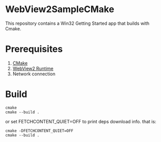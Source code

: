 # WebView2SampleCMake
This repository contains a Win32 Getting Started app that builds with Cmake.
# Prerequisites
1. [CMake](https://cmake.org/)
2. [WebView2 Runtime](https://developer.microsoft.com/microsoft-edge/webview2)
3. Network connection
# Build
```
cmake
cmake --build .
```
or set FETCHCONTENT_QUIET=OFF to print deps download info. that is:
```
cmake -DFETCHCONTENT_QUIET=OFF
cmake --build .
```
